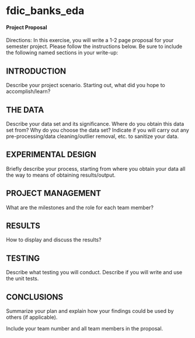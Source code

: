 # fdic_banks_eda

#### Project Proposal
Directions: In this exercise, you will write a 1-2 page proposal for your semester project. Please follow the instructions below.
Be sure to include the following named sections in your write-up:

## INTRODUCTION
Describe your project scenario. Starting out, what did you hope to accomplish/learn?

## THE DATA
Describe your data set and its significance. Where do you obtain this data set from? Why do you choose the data set? Indicate if you will carry out any pre-processing/data cleaning/outlier removal, etc. to sanitize your data.

## EXPERIMENTAL DESIGN
Briefly describe your process, starting from where you obtain your data all the way to means of obtaining results/output.

## PROJECT MANAGEMENT
What are the milestones and the role for each team member?   

## RESULTS
How to display and discuss the results?

## TESTING
Describe what testing you will conduct. Describe if you will write and use the unit tests.

## CONCLUSIONS
Summarize your plan and explain how your findings could be used by others (if applicable).
 
Include your team number and all team members in the proposal.
